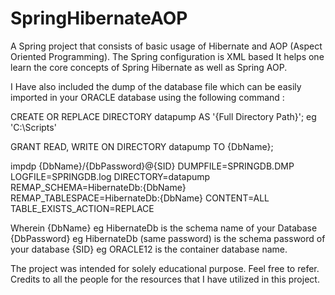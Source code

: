 # SpringHibernateAOP

A Spring project that consists of basic usage of Hibernate and AOP (Aspect Oriented Programming). The Spring configuration is XML based
It helps one learn the core concepts of Spring Hibernate as well as Spring AOP.

I Have also included the dump of the database file which can be easily imported in your ORACLE database
using the following command :

CREATE OR REPLACE DIRECTORY datapump AS '{Full Directory Path}'; eg 'C:\Scripts'

GRANT READ, WRITE ON DIRECTORY datapump TO {DbName};
 
impdp {DbName}/{DbPassword}@{SID} DUMPFILE=SPRINGDB.DMP LOGFILE=SPRINGDB.log DIRECTORY=datapump REMAP_SCHEMA=HibernateDb:{DbName} REMAP_TABLESPACE=HibernateDb:{DbName} CONTENT=ALL TABLE_EXISTS_ACTION=REPLACE

Wherein {DbName} eg HibernateDb is the schema name of your Database
{DbPassword} eg HibernateDb (same password) is the schema password of your database
{SID} eg ORACLE12 is the container database name.

The project was intended for solely educational purpose. Feel free to refer. Credits to all the people for the resources that I have utilized in this project.
